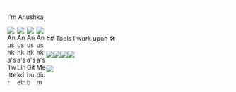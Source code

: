 ![Hello](Hello.gif)
I'm Anushka

<a href="https://twitter.com/anushka4120">
  <img align="left" alt="Anushka's Twitter" width="22px" src="https://cdn.jsdelivr.net/npm/simple-icons@v3/icons/twitter.svg" />
</a>
<a href="https://www.linkedin.com/in/anushka-055b3a169/">
  <img align="left" alt="Anushka's Linkdein" width="22px" src="https://cdn.jsdelivr.net/npm/simple-icons@v3/icons/linkedin.svg" />
</a>
<a href="https://github.com/Anushka-shukla">
  <img align="left" alt="Anushka's Github" width="22px" src="https://cdn.jsdelivr.net/npm/simple-icons@v3/icons/github.svg" />
</a>
<a href="https://medium.com/@shuklaannushka">
  <img align="left" alt="Anushka's Medium" width="22px" src="https://cdn.jsdelivr.net/npm/simple-icons@3/icons/medium.svg" />
</a>
<br>
## Tools I work upon 🛠

<img src ="https://img.shields.io/badge/java-%23ED8B00.svg?&style=for-the-badge&logo=java&logoColor=white"><img src ="https://img.shields.io/badge/dart-%230175C2.svg?&style=for-the-badge&logo=dart&logoColor=white"><img src ="https://img.shields.io/badge/mysql-%2300f.svg?&style=for-the-badge&logo=mysql&logoColor=white"><img src ="https://img.shields.io/badge/Flutter%20-%2302569B.svg?&style=for-the-badge&logo=Flutter&logoColor=white">

<img src="https://github-readme-stats.vercel.app/api?username=Anushka-shukla&show_icons=true&title_color=03fc90&icon_color=03fc90&text_color=03fc90&bg_color=002b19">


